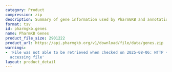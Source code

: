 ```yaml
---
category: Product
compression: zip
description: Summary of gene information used by PharmGKB and annotations
format: tsv
id: pharmgkb.genes
name: PharmKB Genes
product_file_size: 2901222
product_url: https://api.pharmgkb.org/v1/download/file/data/genes.zip
warnings:
- 'File was not able to be retrieved when checked on 2025-08-06: HTTP 429 error when
  accessing file'
layout: product_detail
---
```

